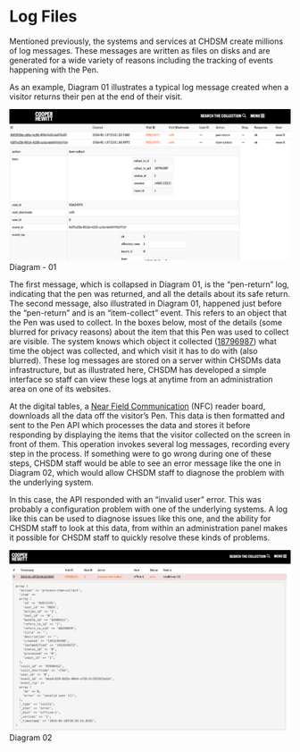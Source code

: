 # Log Files

Mentioned previously, the systems and services at CHDSM create millions of log messages. These messages are written as files on disks and are generated for a wide variety of reasons including the tracking of events happening with the Pen. 

As an example, Diagram 01 illustrates a typical log message created when a visitor returns their pen at the end of their visit.

![Diagram 01](images/diagram-01.png)
Diagram - 01

The first message, which is collapsed in Diagram 01, is the “pen-return” log, indicating that the pen was returned, and all the details about its safe return. The second message, also illustrated in Diagram 01, happened just before the “pen-return” and is an “item-collect” event. This refers to an object that the Pen was used to collect. In the boxes below, most of the details (some blurred for privacy reasons) about the item that this Pen was used to collect are visible. The system knows which object it collected ([18796987](https://collection.cooperhewitt.org/objects/18796987)) what time the object was collected, and which visit it has to do with (also blurred). These log messages are stored on a server within CHSDMs data infrastructure, but as illustrated here, CHSDM has developed a simple interface so staff can view these logs at anytime from an administration area on one of its websites.

At the digital tables, a [Near Field Communication](https://en.wikipedia.org/wiki/Near_field_communication) (NFC) reader board, downloads all the data off the visitor’s Pen. This data is then formatted and sent to the Pen API which processes the data and stores it before responding by displaying the items that the visitor collected on the screen in front of them. This operation invokes several log messages, recording every step in the process. If something were to go wrong during one of these steps, CHSDM staff would be able to see an error message like the one in Diagram 02, which would allow CHSDM staff to diagnose the problem with the underlying system. 

In this case, the API responded with an “invalid user” error. This was probably a configuration problem with one of the underlying systems. A log like this can be used to diagnose issues like this one, and the ability for CHSDM staff to look at this data, from within an administration panel makes it possible for CHSDM staff to quickly resolve these kinds of problems.

![](images/diagram-02.png)
Diagram 02


